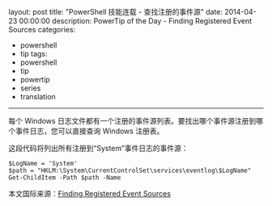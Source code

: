﻿layout: post
title: "PowerShell 技能连载 - 查找注册的事件源"
date: 2014-04-23 00:00:00
description: PowerTip of the Day - Finding Registered Event Sources
categories:
- powershell
- tip
tags:
- powershell
- tip
- powertip
- series
- translation
---
每个 Windows 日志文件都有一个注册的事件源列表。要找出哪个事件源注册到哪个事件日志，您可以直接查询 Windows 注册表。

这段代码将列出所有注册到“System”事件日志的事件源：

    $LogName = 'System'
    $path = "HKLM:\System\CurrentControlSet\services\eventlog\$LogName"
    Get-ChildItem -Path $path -Name 

<!--more-->
本文国际来源：[Finding Registered Event Sources](http://community.idera.com/powershell/powertips/b/tips/posts/finding-registered-event-sources)
